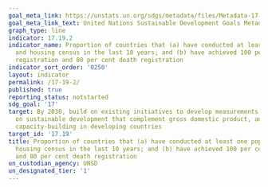 ```yaml
---
goal_meta_link: https://unstats.un.org/sdgs/metadata/files/Metadata-17-19-02a.pdf
goal_meta_link_text: United Nations Sustainable Development Goals Metadata (pdf 468kB)
graph_type: line
indicator: 17.19.2
indicator_name: Proportion of countries that (a) have conducted at least one population
  and housing census in the last 10 years; and (b) have achieved 100 per cent birth
  registration and 80 per cent death registration
indicator_sort_order: '0250'
layout: indicator
permalink: /17-19-2/
published: true
reporting_status: notstarted
sdg_goal: '17'
target: By 2030, build on existing initiatives to develop measurements of progress
  on sustainable development that complement gross domestic product, and support statistical
  capacity-building in developing countries
target_id: '17.19'
title: Proportion of countries that (a) have conducted at least one population and
  housing census in the last 10 years; and (b) have achieved 100 per cent birth registration
  and 80 per cent death registration
un_custodian_agency: UNSD
un_designated_tier: '1'
---
```

